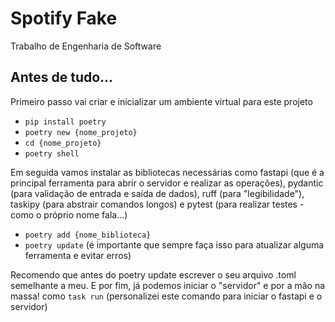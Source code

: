 # Spotify Fake
 Trabalho de Engenharia de Software

## Antes de tudo...
 Primeiro passo vai criar e inicializar um ambiente virtual para este projeto
 - ```pip install poetry```
 - ```poetry new {nome_projeto}```
 - ```cd {nome_projeto}```
 - ```poetry shell```
   
Em seguida vamos instalar as bibliotecas necessárias como fastapi (que é a principal ferramenta para abrir o servidor e realizar as operações), pydantic (para validação de entrada e saída de dados), ruff (para "legibilidade"), taskipy (para abstrair comandos longos) e pytest (para realizar testes - como o próprio nome fala...)

 - ```poetry add {nome_biblioteca}```
 - ```poetry update``` (é importante que sempre faça isso para atualizar alguma ferramenta e evitar erros)
   
Recomendo que antes do poetry update escrever o seu arquivo .toml semelhante a meu. E por fim, já podemos iniciar o "servidor" e por a mão na massa! como ```task run``` (personalizei este comando para iniciar o fastapi e o servidor)
